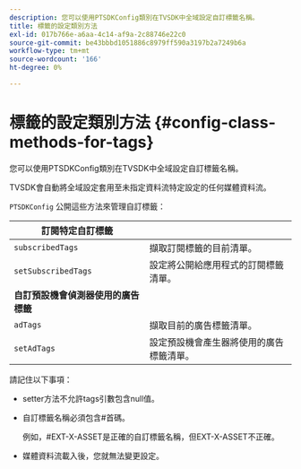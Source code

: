 ```yaml
---
description: 您可以使用PTSDKConfig類別在TVSDK中全域設定自訂標籤名稱。
title: 標籤的設定類別方法
exl-id: 017b766e-a6aa-4c14-af9a-2c88746e22c0
source-git-commit: be43bbbd1051886c8979ff590a3197b2a7249b6a
workflow-type: tm+mt
source-wordcount: '166'
ht-degree: 0%

---
```


# 標籤的設定類別方法 {#config-class-methods-for-tags}

您可以使用PTSDKConfig類別在TVSDK中全域設定自訂標籤名稱。

TVSDK會自動將全域設定套用至未指定資料流特定設定的任何媒體資料流。

`PTSDKConfig` 公開這些方法來管理自訂標籤：

| **訂閱特定自訂標籤** |  |
|---|---|
| `subscribedTags` | 擷取訂閱標籤的目前清單。 |
| `setSubscribedTags` | 設定將公開給應用程式的訂閱標籤清單。 |
| **自訂預設機會偵測器使用的廣告標籤** |
| `adTags` | 擷取目前的廣告標籤清單。 |
| `setAdTags` | 設定預設機會產生器將使用的廣告標籤清單。 |


請記住以下事項：

* setter方法不允許tags引數包含null值。
* 自訂標籤名稱必須包含#首碼。

   例如，#EXT-X-ASSET是正確的自訂標籤名稱，但EXT-X-ASSET不正確。
* 媒體資料流載入後，您就無法變更設定。
